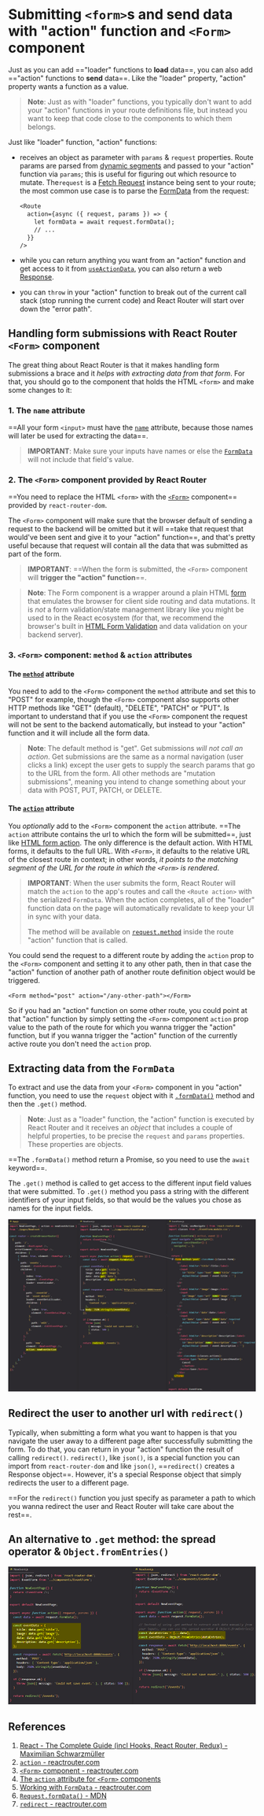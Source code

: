 # Submitting `<form>`s and send data with "action" function and `<Form>` component

Just as you can add =="loader" functions to **load** data==, you can also add =="action" functions to **send** data==. Like the "loader" property, "action" property wants a function as a value. 

> **Note**: Just as with "loader" functions, you typically don't want to add your "action" functions in your route definitions file, but instead you want to keep that code close to the components to which them belongs.

Just like "loader" function, "action" functions:

- receives an object as parameter with `params` & `request` properties. Route params are parsed from [dynamic segments](https://reactrouter.com/en/main/route/route#dynamic-segments) and passed to your "action" function via `params`; this is useful for figuring out which resource to mutate. The`request` is a [Fetch Request](https://developer.mozilla.org/en-US/docs/Web/API/Request) instance being sent to your route; the most common use case is to parse the [FormData](https://developer.mozilla.org/en-US/docs/Web/API/FormData) from the request:

  ```react
  <Route
    action={async ({ request, params }) => {
      let formData = await request.formData();
      // ...
    }}
  />
  ```

- while you can return anything you want from an "action" function and get access to it from [`useActionData`](https://reactrouter.com/en/main/hooks/use-action-data), you can also return a web [Response](https://developer.mozilla.org/en-US/docs/Web/API/Response).

- you can `throw` in your "action" function to break out of the current call stack (stop running the current code) and React Router will start over down the "error path".

## Handling form submissions with React Router `<Form>` component

The great thing about React Router is that it makes handling form submissions a brace and it _helps with extracting data from that form_. For that, you should go to the component that holds the HTML `<form>` and make some changes to it:

### 1. The `name` attribute

==All your form `<input>` must have the [`name`](https://www.w3schools.com/tags/att_name.asp#:~:text=The%20name%20attribute%20specifies%20a,to%20target%20a%20form%20submission.) attribute, because those names will later be used for extracting the data==.

> **IMPORTANT**: Make sure your inputs have names or else the [`FormData`](https://developer.mozilla.org/en-US/docs/Web/API/FormData) will not include that field's value.

### 2. The `<Form>` component provided by React Router

==You need to replace the HTML `<form>` with the [`<Form>`](https://reactrouter.com/en/main/components/form) component== provided by `react-router-dom`. 

The `<Form>` component will make sure that the browser default of sending a request to the backend will be omitted but it will ==take that request that would've been sent and give it to your "action" function==, and that's pretty useful because that request will contain all the data that was submitted as part of the form.

> **IMPORTANT**: ==When the form is submitted, the `<Form>` component will **trigger the "action" function**==.

> **Note**: The Form component is a wrapper around a plain HTML [form](https://developer.mozilla.org/en-US/docs/Web/HTML/Element/form) that emulates the browser for client side routing and data mutations. It is *not* a form validation/state management library like you might be used to in the React ecosystem (for that, we recommend the browser's built in [HTML Form Validation](https://developer.mozilla.org/en-US/docs/Learn/Forms/Form_validation) and data validation on your backend server).

### 3. `<Form>` component: `method` & `action` attributes

#### The [`method`](https://reactrouter.com/en/main/components/form#method) attribute

You need to add to the `<Form>` component the `method` attribute and set this to "POST" for example, though the `<Form>` component also supports other HTTP methods like "GET" (default), "DELETE", "PATCH" or "PUT". Is important to understand that if you use the `<Form>` component the request will not be sent to the backend automatically, but instead to your "action" function and it will include all the form data.

> **Note**: The default method is "get". Get submissions *will not call an action*. Get submissions are the same as a normal navigation (user clicks a link) except the user gets to supply the search params that go to the URL from the form. All other methods are "mutation submissions", meaning you intend to change something about your data with POST, PUT, PATCH, or DELETE.

#### The [`action`](https://reactrouter.com/en/main/components/form#action) attribute

You _optionally_ add to the `<Form>` component the `action` attribute. ==The `action` attribute contains the url to which the form will be submitted==, just like [HTML form action](https://developer.mozilla.org/en-US/docs/Web/HTML/Element/form#attr-action). The only difference is the default action. With HTML forms, it defaults to the full URL. With `<Form>`, it defaults to the relative URL of the closest route in context; in other words, _it points to the matching segment of the URL for the route in which the `<Form>` is rendered_.

> **IMPORTANT**: When the user submits the form, React Router will match the `action` to the app's routes and call the `<Route action>` with the serialized `FormData`. When the action completes, all of the "loader" function data on the page will automatically revalidate to keep your UI in sync with your data.
>
> The method will be available on [`request.method`](https://developer.mozilla.org/en-US/docs/Web/API/Request/method) inside the route "action" function that is called.

You could send the request to a different route by adding the `action` prop to the `<Form>` component and setting it to any other path, then in that case the "action" function of another path of another route definition object would be triggered.

```react
<Form method="post" action="/any-other-path"></Form>
```

So if you had an "action" function on some other route, you could point at that "action" function by simply setting the `<Form>` component `action` prop value to the path of the route for which you wanna trigger the "action" function, but if you wanna trigger the "action" function of the currently active route you don't need the `action` prop.

## Extracting data from the `FormData`

To extract and use the data from your `<Form>` component in you "action" function, you need to use the `request` object with it [`.formData()`](https://developer.mozilla.org/en-US/docs/Web/API/Request/formData) method and then the `.get()` method.

> **Note**: Just as a "loader" function, the "action" function is executed by React Router and it receives an _object_ that includes a couple of helpful properties, to be precise the `request` and `params` properties. These properties are objects.

==The `.formData()` method return a Promise, so you need to use the `await` keyword==.

The `.get()` method is called to get access to the different input field values that were submitted. To `.get()` method you pass a string with the different identifiers of your input fields, so that would be the values you chose as names for the input fields.

![Working_with_action_function](../../img/Working_with_action_function.jpg)

## Redirect the user to another url with `redirect()`

Typically, when submitting a form what you want to happen is that you navigate the user away to a different page after successfully submitting the form. To do that, you can return in your "action" function the result of calling `redirect()`. `redirect()`, like `json()`, is a special function you can import from `react-router-dom` and like `json()`, ==`redirect()` creates a Response object==. However, it's a special Response object that simply redirects the user to a different page.

==For the `redirect()` function you just specify as parameter a path to which you wanna redirect the user and React Router will take care about the rest==.

## An alternative to `.get` method: the spread operator & `Object.fromEntries()`

![Working_with_action_function1](../../img/Working_with_action_function1.jpg)

## References

1. [React - The Complete Guide (incl Hooks, React Router, Redux) - Maximilian Schwarzmüller](https://www.udemy.com/course/react-the-complete-guide-incl-redux/)
1. [`action` - reactrouter.com](https://reactrouter.com/en/main/route/action)
1. [`<Form>` component - reactrouter.com](https://reactrouter.com/en/main/components/form)
1. [The `action` attribute for `<Form>` components](https://reactrouter.com/en/main/components/form#action)
1. [Working with `FormData` - reactrouter.com](https://reactrouter.com/en/main/guides/form-data)
1. [`Request.formData()` - MDN](https://developer.mozilla.org/en-US/docs/Web/API/Request/formData)
1. [`redirect` - reactrouter.com](https://reactrouter.com/en/main/fetch/redirect)
